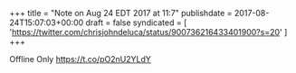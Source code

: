 +++
title = "Note on Aug 24 EDT 2017 at 11:7"
publishdate = 2017-08-24T15:07:03+00:00
draft = false
syndicated = [ 'https://twitter.com/chrisjohndeluca/status/900736216433401900?s=20' ]
+++

Offline Only https://t.co/pO2nU2YLdY
